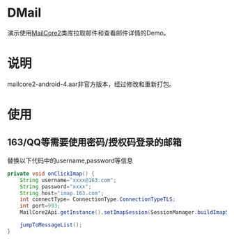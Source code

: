 # DMail
演示使用[MailCore2](https://github.com/MailCore/mailcore2)类库拉取邮件和查看邮件详情的Demo。
# 说明
mailcore2-android-4.aar非官方版本，经过修改和重新打包。

# 使用

## 163/QQ等需要使用密码/授权码登录的邮箱
替换以下代码中的username,password等信息
```java
private void onClickImap() {
    String username="xxxx@163.com";
    String password="xxxx";
    String host="imap.163.com";
    int connectType= ConnectionType.ConnectionTypeTLS;
    int port=993;
    MailCore2Api.getInstance().setImapSession(SessionManager.buildImapSession(username,password,host,port,connectType,null));

    jumpToMessageList();
}
```


    
